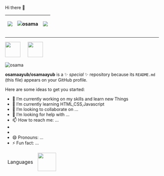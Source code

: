 <p> Hi there 👋</p>



<table>
<thead>
<th>
  
<img src="https://github-readme-streak-stats.herokuapp.com/?user=osamaayub&theme=tokyonight"></th>
<th><img align="center" src="https://github-readme-stats.vercel.app/api/top-langs/?username=osamaayub&layout=compact&theme=tokyonight" alt="osama" /></th>
  <th><img src="https://github-readme-stats.vercel.app/api?username=osamaayub&theme=tokyonight"></th>
  
</thead>
</table>
<hr>
<a href="https://www.instagram.com/ayub.683/"><img src="./../Downloads/insta.png" width="50px;"></a> &nbsp;&nbsp;&nbsp;&nbsp;
<a href="https://www.linkedin.com/in/osama-ayub-9aba58175/"><img src="./../Downloads/Group 1.png" width="50px;"></a> &nbsp;&nbsp;&nbsp;&nbsp;
<br>
<p> <img src="https://komarev.com/ghpvc/?username=osamaayub" alt="osama" /> </p>


<table>

  <thead>
    <td>Languages</td>
    <td><img src="./../Downloads/vscode-icons_file-type-python.png" width="60px;"></td>
     </thead>


**osamaayub/osamaayub** is a ✨ _special_ ✨ repository because its `README.md` (this file) appears on your GitHub profile.

Here are some ideas to get you started:

- 🔭 I’m currently working on my skills and learn new Things
- 🌱 I’m currently learning HTML,CSS,Javascript
- 👯 I’m looking to collaborate on ...
- 🤔 I’m looking for help with ...
- 📫 How to reach me: ...
-
- 
- 😄 Pronouns: ...
- ⚡ Fun fact: ...


